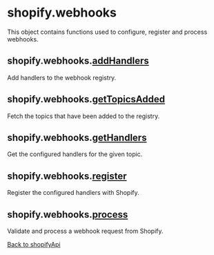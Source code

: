 # shopify.webhooks

This object contains functions used to configure, register and process webhooks.

## shopify.webhooks.[addHandlers](./addHandlers.md)

Add handlers to the webhook registry.

## shopify.webhooks.[getTopicsAdded](./getTopicsAdded.md)

Fetch the topics that have been added to the registry.

## shopify.webhooks.[getHandlers](./getHandlers.md)

Get the configured handlers for the given topic.

## shopify.webhooks.[register](./register.md)

Register the configured handlers with Shopify.

## shopify.webhooks.[process](./process.md)

Validate and process a webhook request from Shopify.

[Back to shopifyApi](../shopifyApi.md)
